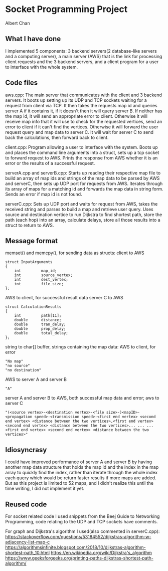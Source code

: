 # Socket Programming Project

Albert Chan

## What I have done

I implemented 5 components: 3 backend servers(2 database-like servers and a computing server), a main server (AWS) that is the link for processing client requests and the 3 backend servers, and a client program for a user to interface with the whole system.

## Code files

aws.cpp: The main server that communicates with the client and 3 backend servers. It boots up setting up its UDP and TCP sockets waiting for a request from client via TCP. It then takes the requests map id and queries server A if it contains it, if it doesn't then it will query server B. If neither has the map id, it will send an appropriate error to client. Otherwise it will receive map info that it will use to check for the requested vertices, send an error to client if it can't find the vertices. Otherwise it will forward the user request query and map data to server C. It will wait for server C to send back the calculations, then forward back to client.

client.cpp: Program allowing a user to interface with the system. Boots up and places the command line arguments into a struct, sets up a tcp socket to forward request to AWS. Prints the response from AWS whether it is an error or the results of a successful request.

serverA.cpp and serverB.cpp: Starts up reading their respective map file to build an array of map ids and strings of the map data to be parsed by AWS and serverC, then sets up UDP port for requests from AWS. Iterates through its array of maps for a matching id and forwards the map data in string form. Sends an error if map id is not found.

serverC.cpp: Sets up UDP port and waits for request from AWS, takes the received string and parses to build a map and retrieve user query. Uses source and destination vertice to run Dijkstra to find shortest path, store the path (each hop) into an array, calculate delays, store all those results into a struct to return to AWS.

## Message format

memset() and memcpy(), for sending data as structs:
client to AWS
```
struct InputArguments
{
	int			map_id;
	int			source_vertex;
	int			dest_vertex;
	int			file_size;
};
```
AWS to client, for successful result data
server C to AWS
```
struct CalculationResults
{
    int         path[11];
    double      distance;
    double      tran_delay;
    double      prop_delay;
    double      total_delay;
};
```


string to char[] buffer, strings containing the map data:
AWS to client, for error
```
"No map"
"no source"
"no destination"
```
AWS to server A and server B
```
"A"
```
server A and server B to AWS, both successful map data and error; aws to server C
```
"(<source vertex>-<destination vertex>-<file size>-)<mapID>-<propagation speed>-<transmission speed>-<first end vertex> <second end vertex> <distance between the two vertices>,<first end vertex> <second end vertex> <distance between the two vertices>... ... ...<first end vertex> <second end vertex> <distance between the two vertices>"
```

## Idiosyncrasy

I could have improved performance of server A and server B by having another map data structure that holds the map id and the index in the map array to quickly find the index, rather than iterate through the whole index each query which would be return faster results if more maps are added. But as this project is limited to 52 maps, and I didn't realize this until the time writing, I did not implement it yet.

## Reused code

For socket related code I used snippets from the Beej Guide to Networking Programming, code relating to the UDP and TCP sockets have comments.

For graph and Dijkstra's algorithm I used(also commented in serverC.cpp):
https://stackoverflow.com/questions/53184552/dijkstras-algorithm-w-adjacency-list-map-c
https://algorithmsinfinite.blogspot.com/2018/10/dijkstras-algorithm-shortest-path_10.html
https://en.wikipedia.org/wiki/Dijkstra's_algorithm
https://www.geeksforgeeks.org/printing-paths-dijkstras-shortest-path-algorithm/
